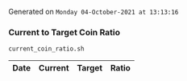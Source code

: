 Generated on `Monday 04-October-2021 at 13:13:16`

### Current to Target Coin Ratio
`current_coin_ratio.sh`

Date|Current|Target|Ratio
---|---|---|---
